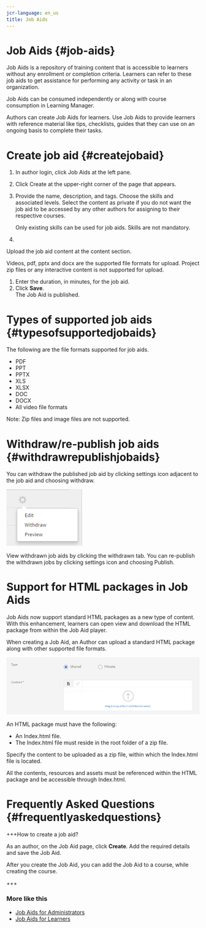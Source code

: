 ```yaml
---
jcr-language: en_us
title: Job Aids
---
```



# Job Aids {#job-aids}

Job Aids is&nbsp;a repository of training content that is accessible to learners without any enrollment or completion criteria. Learners can refer to these job aids to get assistance for performing any activity or task in an organization.

Job Aids can be consumed independently or along with course consumption in Learning Manager.

Authors can create Job Aids for learners.&nbsp;Use Job Aids to provide learners with reference material like tips, checklists, guides that they can use on an ongoing basis to complete their tasks.

# Create job aid {#createjobaid}

1. In author login, click&nbsp;Job Aids&nbsp;at the left pane. 
1. Click&nbsp;Create&nbsp;at the upper-right corner of the page that appears.
1. Provide the name, description, and tags. Choose the skills and associated levels. Select the content as private if you do not want the job aid to be accessed by any other authors for assigning to their respective courses.

   Only existing skills can be used for job aids. Skills are not mandatory.

1.

   Upload the job aid content at the content section.

   Videos, pdf, pptx and docx are the supported file formats for upload. Project zip files or any interactive content is not supported for upload.

1. Enter the duration, in minutes, for the job aid.
1. Click&nbsp;**Save**.  
   The Job Aid is published.

# Types of supported job aids {#typesofsupportedjobaids}

The following are the file formats supported for job aids.

* PDF
* PPT
* PPTX
* XLS
* XLSX
* DOC
* DOCX
* All video file formats

Note: Zip files and image files are not supported.

# Withdraw/re-publish job aids {#withdrawrepublishjobaids}

You can withdraw the published job aid by clicking settings icon adjacent to the job aid and choosing withdraw.

![](assets/job-aid-withdraw.png)

View withdrawn job aids by clicking the withdrawn tab. You can re-publish the withdrawn jobs by clicking settings icon and choosing&nbsp;Publish.

# Support for HTML packages in Job Aids

Job Aids now support standard HTML packages as a new type of content. With this enhancement, learners can open view and download the HTML package from within the Job Aid player.&nbsp;

When creating a Job Aid, an Author can upload a standard HTML package along with other supported file formats.

![](assets/html-job-aid.png)

An HTML package must have the following:

* An Index.html file.&nbsp;
* The Index.html file must reside in the root folder of a zip file.&nbsp;

Specify the content to be uploaded as a zip file, within which the Index.html file is located.&nbsp;

All the contents, resources and assets must be referenced within the HTML package and be accessible through Index.html.

# Frequently Asked Questions {#frequentlyaskedquestions}

+++How to create a job aid?

As an author, on the Job Aid page, click **Create**. Add the required details and save the Job Aid.

After you create the Job Aid, you can add the Job Aid to a course, while creating the course.

+++

### More like this

* [Job Aids for Administrators](../../administrators/feature-summary/job-aids.md)
* [Job Aids for Learners](../../learners/feature-summary/job-aids.md)

